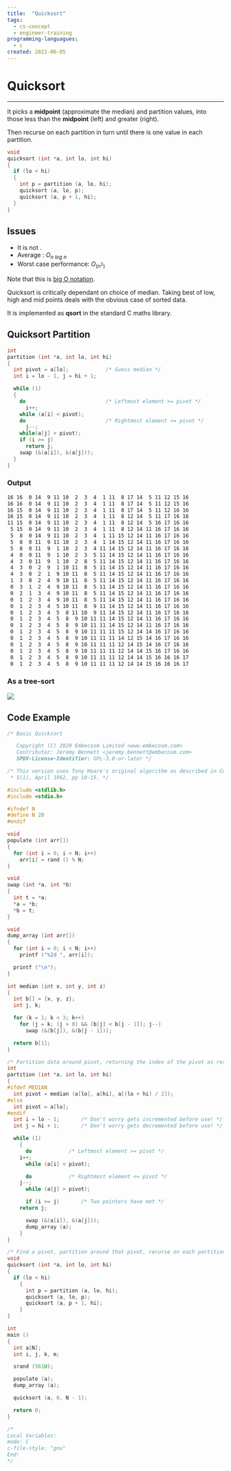 ```yaml
---
title:  "Quicksort"
tags:
  - cs-concept
  - engineer-training
programming-languagues:
  - c
created: 2022-06-05
---
```

# Quicksort
---
It picks a **midpoint** (approximate the median) and partition values, into those less than the **midpoint** (left) and greater (right).

Then recurse on each partition in turn until there is one value in each partition.

```c
void
quicksort (int *a, int lo, int hi)
{
  if (lo < hi)
  {
    int p = partition (a, lo, hi);
    quicksort (a, lo, p);
    quicksort (a, p + 1, hi);
  }
}
```

## Issues
- It is not [](sorting.md#Stability%7Cstable).
- Average [](compiler-optimisation.md#Performance%7Cperformance): $O_{n\ log\ n}$ 
- Worst case performance: $O_(n^2)$

Note that this is [big O notation](big-o-notation.md).

Quicksort is critically dependant on choice of median. Taking best of low, high and mid points deals with the obvious case of sorted data.

It is implemented as **qsort** in the standard C maths library.

## Quicksort Partition
```c
int
partition (int *a, int lo, int hi)
{
  int pivot = a[lo];            /* Guess median */
  int i = lo - 1, j = hi + 1;

  while (1)
  {
    do                          /* Leftmost element >= pivot */
      i++;
    while (a[i] < pivot);
    do                          /* Rightmost element <= pivot */
      j--;
    while(a[j] > pivot);
    if (i >= j)
      return j;
    swap (&(a[i]), &(a[j]));
  }
}
```

### Output
```bash
16 16  0 14  9 11 10  2  3  4  1 11  8 17 14  5 11 12 15 16
16 16  0 14  9 11 10  2  3  4  1 11  8 17 14  5 11 12 15 16
16 15  0 14  9 11 10  2  3  4  1 11  8 17 14  5 11 12 16 16
16 15  0 14  9 11 10  2  3  4  1 11  8 12 14  5 11 17 16 16
11 15  0 14  9 11 10  2  3  4  1 11  8 12 14  5 16 17 16 16
 5 15  0 14  9 11 10  2  3  4  1 11  8 12 14 11 16 17 16 16
 5  8  0 14  9 11 10  2  3  4  1 11 15 12 14 11 16 17 16 16
 5  8  0 11  9 11 10  2  3  4  1 14 15 12 14 11 16 17 16 16
 5  8  0 11  9  1 10  2  3  4 11 14 15 12 14 11 16 17 16 16
 4  8  0 11  9  1 10  2  3  5 11 14 15 12 14 11 16 17 16 16
 4  3  0 11  9  1 10  2  8  5 11 14 15 12 14 11 16 17 16 16
 4  3  0  2  9  1 10 11  8  5 11 14 15 12 14 11 16 17 16 16
 4  3  0  2  1  9 10 11  8  5 11 14 15 12 14 11 16 17 16 16
 1  3  0  2  4  9 10 11  8  5 11 14 15 12 14 11 16 17 16 16
 0  3  1  2  4  9 10 11  8  5 11 14 15 12 14 11 16 17 16 16
 0  2  1  3  4  9 10 11  8  5 11 14 15 12 14 11 16 17 16 16
 0  1  2  3  4  9 10 11  8  5 11 14 15 12 14 11 16 17 16 16
 0  1  2  3  4  5 10 11  8  9 11 14 15 12 14 11 16 17 16 16
 0  1  2  3  4  5  8 11 10  9 11 14 15 12 14 11 16 17 16 16
 0  1  2  3  4  5  8  9 10 11 11 14 15 12 14 11 16 17 16 16
 0  1  2  3  4  5  8  9 10 11 11 14 15 12 14 11 16 17 16 16
 0  1  2  3  4  5  8  9 10 11 11 11 15 12 14 14 16 17 16 16
 0  1  2  3  4  5  8  9 10 11 11 11 14 12 15 14 16 17 16 16
 0  1  2  3  4  5  8  9 10 11 11 11 12 14 15 14 16 17 16 16
 0  1  2  3  4  5  8  9 10 11 11 11 12 14 14 15 16 17 16 16
 0  1  2  3  4  5  8  9 10 11 11 11 12 14 14 15 16 16 16 17
 0  1  2  3  4  5  8  9 10 11 11 11 12 14 14 15 16 16 16 17
```

### As a tree-sort
![](images/quicksort-tree.png)

## Code Example
```c
/* Basic Quicksort

   Copyright (C) 2020 Embecosm Limited <www.embecosm.com>
   Contributor: Jeremy Bennett <jeremy.bennett@embecosm.com>
   SPDX-License-Identifier: GPL-3.0-or-later */

/* This version uses Tony Hoare's original algorithm as described in Comp. J,
 * 5(1), April 1962, pp 10-15. */

#include <stdlib.h>
#include <stdio.h>

#ifndef N
#define N 20
#endif

void
populate (int arr[])
{
  for (int i = 0; i < N; i++)
    arr[i] = rand () % N;
}

void
swap (int *a, int *b)
{
  int t = *a;
  *a = *b;
  *b = t;
}

void
dump_array (int arr[])
{
  for (int i = 0; i < N; i++)
    printf ("%2d ", arr[i]);

  printf ("\n");
}

int median (int x, int y, int z)
{
  int b[] = {x, y, z};
  int j, k;

  for (k = 1; k < 3; k++)
    for (j = k; (j > 0) && (b[j] < b[j - 1]); j--)
      swap (&(b[j]), &(b[j - 1]));

  return b[1];
}

/* Partition data around pivot, returning the index of the pivot as result */
int
partition (int *a, int lo, int hi)
{
#ifdef MEDIAN
  int pivot = median (a[lo], a[hi], a[(lo + hi) / 2]);
#else
  int pivot = a[lo];
#endif
  int i = lo - 1;		/* Don't worry gets incremented before use! */
  int j = hi + 1;		/* Don't worry gets decremented before use! */

  while (1)
    {
      do			/* Leftmost element >= pivot */
	i++;
      while (a[i] < pivot);

      do			/* Rightmost element <= pivot */
	j--;
      while (a[j] > pivot);

      if (i >= j)		/* Two pointers have met */
	return j;

      swap (&(a[i]), &(a[j]));
      dump_array (a);
    }
}

/* Find a pivot, partition around that pivot, recurse on each partition */
void
quicksort (int *a, int lo, int hi)
{
  if (lo < hi)
    {
      int p = partition (a, lo, hi);
      quicksort (a, lo, p);
      quicksort (a, p + 1, hi);
    }
}

int
main ()
{
  int a[N];
  int i, j, k, m;

  srand (561U);

  populate (a);
  dump_array (a);

  quicksort (a, 0, N - 1);

  return 0;
}

/*
Local Variables:
mode: C
c-file-style: "gnu"
End:
*/
```
